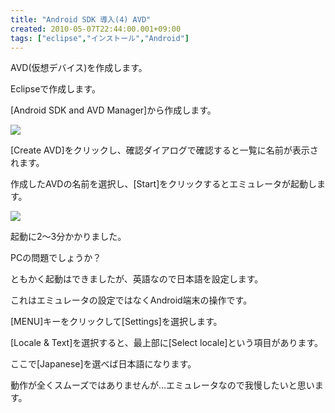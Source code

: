 ```yaml
---
title: "Android SDK 導入(4) AVD"
created: 2010-05-07T22:44:00.001+09:00
tags: ["eclipse","インストール","Android"]
---
```

AVD(仮想デバイス)を作成します。

Eclipseで作成します。
<!--more-->
[Android SDK and AVD Manager]から作成します。

[![](http://3.bp.blogspot.com/_rtlYXd55yO0/S-QVaEvAJpI/AAAAAAAAFJU/D0Q4hoKIjXY/s320/WS000004.BMP)](http://3.bp.blogspot.com/_rtlYXd55yO0/S-QVaEvAJpI/AAAAAAAAFJU/D0Q4hoKIjXY/s1600/WS000004.BMP)

[Create AVD]をクリックし、確認ダイアログで確認すると一覧に名前が表示されます。

作成したAVDの名前を選択し、[Start]をクリックするとエミュレータが起動します。

[![](http://3.bp.blogspot.com/_rtlYXd55yO0/S-QWjV9LdzI/AAAAAAAAFJc/MHs_cRCCYvw/s320/WS000005.BMP)](http://3.bp.blogspot.com/_rtlYXd55yO0/S-QWjV9LdzI/AAAAAAAAFJc/MHs_cRCCYvw/s1600/WS000005.BMP)

起動に2～3分かかりました。

PCの問題でしょうか？

ともかく起動はできましたが、英語なので日本語を設定します。

これはエミュレータの設定ではなくAndroid端末の操作です。

[MENU]キーをクリックして[Settings]を選択します。

[Locale & Text]を選択すると、最上部に[Select locale]という項目があります。

ここで[Japanese]を選べば日本語になります。

動作が全くスムーズではありませんが…エミュレータなので我慢したいと思います。
